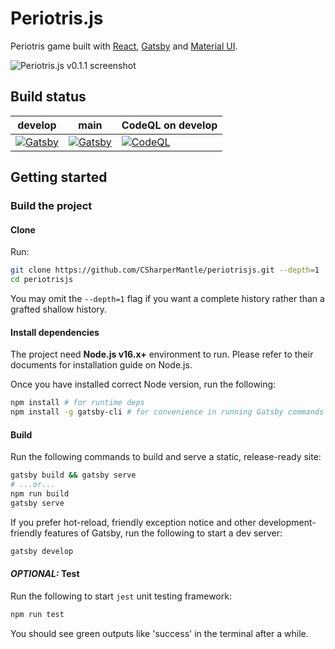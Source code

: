 # Periotris.js

Periotris game built with [React](https://reactjs.org/), [Gatsby](https://www.gatsbyjs.com/) and [Material UI](https://material-ui.com/).

![Periotris.js v0.1.1 screenshot](https://user-images.githubusercontent.com/32665105/128012524-9e989993-b7a5-4133-a68c-b15a62cd56ce.png)

## Build status

| develop                                                                                                                                                                                      | main                                                                                                                                                                                      | CodeQL on develop                                                                                                                                                                            |
| -------------------------------------------------------------------------------------------------------------------------------------------------------------------------------------------- | ----------------------------------------------------------------------------------------------------------------------------------------------------------------------------------------- | -------------------------------------------------------------------------------------------------------------------------------------------------------------------------------------------- |
| [![Gatsby](https://github.com/CSharperMantle/periotrisjs/actions/workflows/gatsby.yml/badge.svg?branch=develop)](https://github.com/CSharperMantle/periotrisjs/actions/workflows/gatsby.yml) | [![Gatsby](https://github.com/CSharperMantle/periotrisjs/actions/workflows/gatsby.yml/badge.svg?branch=main)](https://github.com/CSharperMantle/periotrisjs/actions/workflows/gatsby.yml) | [![CodeQL](https://github.com/CSharperMantle/periotrisjs/actions/workflows/codeql.yml/badge.svg?branch=develop)](https://github.com/CSharperMantle/periotrisjs/actions/workflows/codeql.yml) |

## Getting started

### Build the project

#### Clone

Run:
```sh
git clone https://github.com/CSharperMantle/periotrisjs.git --depth=1
cd periotrisjs
```

You may omit the `--depth=1` flag if you want a complete history rather than a grafted shallow history.

#### Install dependencies

The project need **Node.js v16.x+** environment to run. Please refer to their documents for installation guide on Node.js.

Once you have installed correct Node version, run the following:
```sh
npm install # for runtime deps
npm install -g gatsby-cli # for convenience in running Gatsby commands
```

#### Build

Run the following commands to build and serve a static, release-ready site:
```sh
gatsby build && gatsby serve
# ...or...
npm run build
gatsby serve
```

If you prefer hot-reload, friendly exception notice and other development-friendly features of Gatsby, run the following to start a dev server:
```sh
gatsby develop
```

#### *OPTIONAL:* Test

Run the following to start `jest` unit testing framework:
```sh
npm run test
```

You should see green outputs like 'success' in the terminal after a while.
